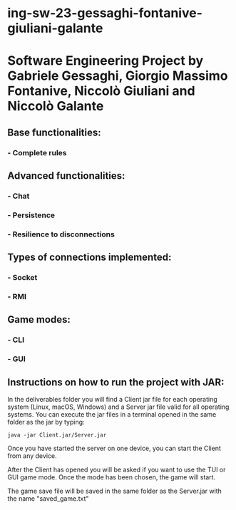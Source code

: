 # ing-sw-23-gessaghi-fontanive-giuliani-galante

# Software Engineering Project by Gabriele Gessaghi, Giorgio Massimo Fontanive, Niccolò Giuliani and Niccolò Galante

## Base functionalities:

###  - Complete rules

## Advanced functionalities:

### - Chat

### - Persistence

### - Resilience to disconnections

## Types of connections implemented:

### - Socket 

### - RMI

## Game modes:

### - CLI

### - GUI

## Instructions on how to run the project with JAR:

 In the deliverables folder you will find a Client jar file for each operating system (Linux, macOS, Windows) and a Server jar file valid for all operating systems.
 You can execute the jar files in a terminal opened in the same folder as the jar by typing:
 ```
 java -jar Client.jar/Server.jar
 ```
 Once you have started the server on one device, you can start the Client from any device. 

 After the Client has opened you will be asked if you want to use the TUI or GUI game mode. Once the mode has been chosen, the game will start.

 The game save file will be saved in the same folder as the Server.jar with the name "saved_game.txt"

